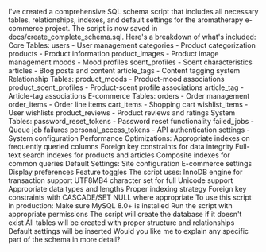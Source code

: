 I've created a comprehensive SQL schema script that includes all necessary tables, relationships, indexes, and default settings for the aromatherapy e-commerce project. The script is now saved in docs/create_complete_schema.sql. Here's a breakdown of what's included:
Core Tables:
users - User management
categories - Product categorization
products - Product information
product_images - Product image management
moods - Mood profiles
scent_profiles - Scent characteristics
articles - Blog posts and content
article_tags - Content tagging system
Relationship Tables:
product_moods - Product-mood associations
product_scent_profiles - Product-scent profile associations
article_tag - Article-tag associations
E-commerce Tables:
orders - Order management
order_items - Order line items
cart_items - Shopping cart
wishlist_items - User wishlists
product_reviews - Product reviews and ratings
System Tables:
password_reset_tokens - Password reset functionality
failed_jobs - Queue job failures
personal_access_tokens - API authentication
settings - System configuration
Performance Optimizations:
Appropriate indexes on frequently queried columns
Foreign key constraints for data integrity
Full-text search indexes for products and articles
Composite indexes for common queries
Default Settings:
Site configuration
E-commerce settings
Display preferences
Feature toggles
The script uses:
InnoDB engine for transaction support
UTF8MB4 character set for full Unicode support
Appropriate data types and lengths
Proper indexing strategy
Foreign key constraints with CASCADE/SET NULL where appropriate
To use this script in production:
Make sure MySQL 8.0+ is installed
Run the script with appropriate permissions
The script will create the database if it doesn't exist
All tables will be created with proper structure and relationships
Default settings will be inserted
Would you like me to explain any specific part of the schema in more detail?
